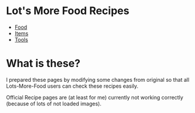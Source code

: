 # Lot's More Food Recipes

- [Food](https://www.myon.ga/Minecraft-Recipe-Display/?json=https://raw.githubusercontent.com/legopitstop/Lots-More-Food-Mods/main/recipes/food.json)
- [Items](https://www.myon.ga/Minecraft-Recipe-Display/?json=https://raw.githubusercontent.com/legopitstop/Lots-More-Food-Mods/main/recipes/items.json)
- [Tools](https://www.myon.ga/Minecraft-Recipe-Display/?json=https://raw.githubusercontent.com/legopitstop/Lots-More-Food-Mods/main/recipes/tools.json)

# What is these?
I prepared these pages by modifying some changes from original so that all Lots-More-Food users can check these recipes easily.  

Official Recipe pages are (at least for me) currently not working correctly (because of lots of not loaded images).
